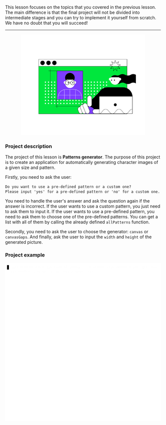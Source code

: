 This lesson focuses on the topics that you covered in the previous lesson.
The main difference is that the final project will not be divided into intermediate stages
and you can try to implement it yourself from scratch.
We have no doubt that you will succeed!

----

<p align="center">
    <img src="../../utils/src/main/resources/images/part1/last.push/game.png" alt="Patterns generator" width="400"/>
</p>

### Project description

The project of this lesson is **Patterns generator**.
The purpose of this project is to create an application 
for automatically generating character images of a given size and pattern.

Firstly, you need to ask the user:
```text
Do you want to use a pre-defined pattern or a custom one?
Please input 'yes' for a pre-defined pattern or 'no' for a custom one.
```

You need to handle the user's answer and ask the question again if the answer is incorrect.
If the user wants to use a custom pattern, you just need to ask them to input it.
If the user wants to use a pre-defined pattern, 
you need to ask them to choose one of the pre-defined patterns. 
You can get a list with all of them by calling the already defined `allPatterns` function.

Secondly, you need to ask the user to choose the generator: `canvas` or `canvasGaps`.
And finally, ask the user to input the `width` and `height` of the generated picture.

### Project example

![The patterns generator example](../../utils/src/main/resources/images/part1/last.push/app.gif "The patterns generator example")
